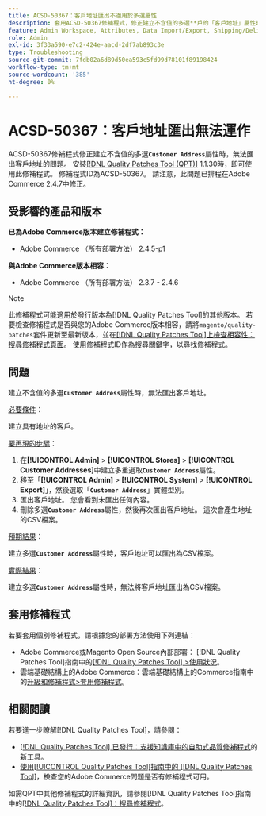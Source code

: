 ```yaml
---
title: ACSD-50367：客戶地址匯出不適用於多選屬性
description: 套用ACSD-50367修補程式，修正建立不含值的多選**戶的「客戶地址」屬性時，客戶地址匯出無**運作的Adobe Commerce問題。
feature: Admin Workspace, Attributes, Data Import/Export, Shipping/Delivery
role: Admin
exl-id: 3f33a590-e7c2-424e-aacd-2df7ab893c3e
type: Troubleshooting
source-git-commit: 7fdb02a6d89d50ea593c5fd99d78101f89198424
workflow-type: tm+mt
source-wordcount: '385'
ht-degree: 0%

---
```


# ACSD-50367：客戶地址匯出無法運作

ACSD-50367修補程式修正建立不含值的多選&#x200B;**`Customer Address`**&#x200B;屬性時，無法匯出客戶地址的問題。 安裝[[!DNL Quality Patches Tool (QPT)]](https://experienceleague.adobe.com/zh-hant/docs/commerce-operations/tools/quality-patches-tool/quality-patches-tool-to-self-serve-quality-patches) 1.1.30時，即可使用此修補程式。 修補程式ID為ACSD-50367。 請注意，此問題已排程在Adobe Commerce 2.4.7中修正。

## 受影響的產品和版本

**已為Adobe Commerce版本建立修補程式：**

* Adobe Commerce （所有部署方法） 2.4.5-p1

**與Adobe Commerce版本相容：**

* Adobe Commerce （所有部署方法） 2.3.7 - 2.4.6

>[!NOTE]
>
>此修補程式可能適用於發行版本為[!DNL Quality Patches Tool]的其他版本。 若要檢查修補程式是否與您的Adobe Commerce版本相容，請將`magento/quality-patches`套件更新至最新版本，並在[[!DNL Quality Patches Tool]上檢查相容性：搜尋修補程式頁面](https://experienceleague.adobe.com/tools/commerce-quality-patches/index.html?lang=zh-Hant)。 使用修補程式ID作為搜尋關鍵字，以尋找修補程式。

## 問題

建立不含值的多選&#x200B;**`Customer Address`**&#x200B;屬性時，無法匯出客戶地址。

<u>必要條件</u>：

建立具有地址的客戶。

<u>要再現的步驟</u>：

1. 在&#x200B;**[!UICONTROL Admin]** > **[!UICONTROL Stores]** > **[!UICONTROL Customer Addresses]**&#x200B;中建立多重選取&#x200B;**`Customer Address`**&#x200B;屬性。
1. 移至「**[!UICONTROL Admin]** > **[!UICONTROL System]** > **[!UICONTROL Export]**」，然後選取「**`Customer Address`**」實體型別。
1. 匯出客戶地址。 您會看到未匯出任何內容。
1. 刪除多選&#x200B;**`Customer Address`**&#x200B;屬性，然後再次匯出客戶地址。 這次會產生地址的CSV檔案。

<u>預期結果</u>：

建立多選&#x200B;**`Customer Address`**&#x200B;屬性時，客戶地址可以匯出為CSV檔案。

<u>實際結果</u>：

建立多選&#x200B;**`Customer Address`**&#x200B;屬性時，無法將客戶地址匯出為CSV檔案。

## 套用修補程式

若要套用個別修補程式，請根據您的部署方法使用下列連結：

* Adobe Commerce或Magento Open Source內部部署： [!DNL Quality Patches Tool]指南中的[[!DNL Quality Patches Tool] >使用狀況](/help/tools/quality-patches-tool/usage.md)。
* 雲端基礎結構上的Adobe Commerce：雲端基礎結構上的Commerce指南中的[升級和修補程式>套用修補程式](https://experienceleague.adobe.com/docs/commerce-cloud-service/user-guide/develop/upgrade/apply-patches.html?lang=zh-Hant)。

## 相關閱讀

若要進一步瞭解[!DNL Quality Patches Tool]，請參閱：

* [[!DNL Quality Patches Tool] 已發行：支援知識庫中的自助式品質修補程式](https://experienceleague.adobe.com/zh-hant/docs/commerce-operations/tools/quality-patches-tool/quality-patches-tool-to-self-serve-quality-patches)的新工具。
* [使用[!UICONTROL Quality Patches Tool]指南中的 [!DNL Quality Patches Tool]](/help/tools/quality-patches-tool/patches-available-in-qpt/check-patch-for-magento-issue-with-magento-quality-patches.md)，檢查您的Adobe Commerce問題是否有修補程式可用。


如需QPT中其他修補程式的詳細資訊，請參閱[!DNL Quality Patches Tool]指南中的[[!DNL Quality Patches Tool]：搜尋修補程式](https://experienceleague.adobe.com/tools/commerce-quality-patches/index.html?lang=zh-Hant)。

